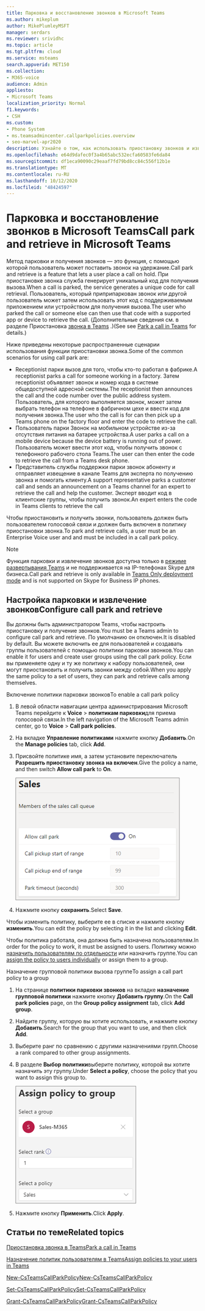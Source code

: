 ```yaml
---
title: Парковка и восстановление звонков в Microsoft Teams
ms.author: mikeplum
author: MikePlumleyMSFT
manager: serdars
ms.reviewer: srividhc
ms.topic: article
ms.tgt.pltfrm: cloud
ms.service: msteams
search.appverid: MET150
ms.collection:
- M365-voice
audience: Admin
appliesto:
- Microsoft Teams
localization_priority: Normal
f1.keywords:
- CSH
ms.custom:
- Phone System
- ms.teamsadmincenter.callparkpolicies.overview
- seo-marvel-apr2020
description: Узнайте о том, как использовать приостановку звонков и извлечь для помещения звонка на удержание в Microsoft Teams.
ms.openlocfilehash: e64d9dafec0f3a4b65abc532ecfa60583fe6da84
ms.sourcegitcommit: df1eca90090c29eaaf7fd79bd8cc84c556f12b1e
ms.translationtype: MT
ms.contentlocale: ru-RU
ms.lasthandoff: 10/12/2020
ms.locfileid: "48424597"
---
```

# <a name="call-park-and-retrieve-in-microsoft-teams"></a><span data-ttu-id="61d0b-103">Парковка и восстановление звонков в Microsoft Teams</span><span class="sxs-lookup"><span data-stu-id="61d0b-103">Call park and retrieve in Microsoft Teams</span></span>

<span data-ttu-id="61d0b-104">Метод парковки и получения звонков — это функция, с помощью которой пользователь может поставить звонок на удержание.</span><span class="sxs-lookup"><span data-stu-id="61d0b-104">Call park and retrieve is a feature that lets a user place a call on hold.</span></span> <span data-ttu-id="61d0b-105">При приостановке звонка служба генерирует уникальный код для получения вызова.</span><span class="sxs-lookup"><span data-stu-id="61d0b-105">When a call is parked, the service generates a unique code for call retrieval.</span></span> <span data-ttu-id="61d0b-106">Пользователь, который приприпаркован звонок или другой пользователь может затем использовать этот код с поддерживаемым приложением или устройством для получения вызова.</span><span class="sxs-lookup"><span data-stu-id="61d0b-106">The user who parked the call or someone else can then use that code with a supported app or device to retrieve the call.</span></span> <span data-ttu-id="61d0b-107">(Дополнительные сведения см. в разделе Приостановка [звонка в Teams](https://support.office.com/article/park-a-call-in-teams-8538c063-d676-4e9a-8045-fc3b7299bb2f) .)</span><span class="sxs-lookup"><span data-stu-id="61d0b-107">(See see [Park a call in Teams](https://support.office.com/article/park-a-call-in-teams-8538c063-d676-4e9a-8045-fc3b7299bb2f) for details.)</span></span>

<span data-ttu-id="61d0b-108">Ниже приведены некоторые распространенные сценарии использования функции приостановки звонка.</span><span class="sxs-lookup"><span data-stu-id="61d0b-108">Some of the common scenarios for using call park are:</span></span>

- <span data-ttu-id="61d0b-109">Receptionist парки вызов для того, чтобы кто-то работал в фабрике.</span><span class="sxs-lookup"><span data-stu-id="61d0b-109">A receptionist parks a call for someone working in a factory.</span></span> <span data-ttu-id="61d0b-110">Затем receptionist объявляет звонок и номер кода в системе общедоступной адресной системы.</span><span class="sxs-lookup"><span data-stu-id="61d0b-110">The receptionist then announces the call and the code number over the public address system.</span></span> <span data-ttu-id="61d0b-111">Пользователь, для которого выполняется звонок, может затем выбрать телефон на телефоне в фабричном цехе и ввести код для получения звонка.</span><span class="sxs-lookup"><span data-stu-id="61d0b-111">The user who the call is for can then pick up a Teams phone on the factory floor and enter the code to retrieve the call.</span></span>
- <span data-ttu-id="61d0b-112">Пользователь парки Звонок на мобильном устройстве из-за отсутствия питания на батарее устройства.</span><span class="sxs-lookup"><span data-stu-id="61d0b-112">A user parks a call on a mobile device because the device battery is running out of power.</span></span> <span data-ttu-id="61d0b-113">Пользователь может ввести этот код, чтобы получить звонок с телефонного рабочего стола Teams.</span><span class="sxs-lookup"><span data-stu-id="61d0b-113">The user can then enter the code to retrieve the call from a Teams desk phone.</span></span>
- <span data-ttu-id="61d0b-114">Представитель службы поддержки парки звонок абоненту и отправляет извещение в канале Teams для эксперта по получению звонка и помогать клиенту.</span><span class="sxs-lookup"><span data-stu-id="61d0b-114">A support representative parks a customer call and sends an announcement on a Teams channel for an expert to retrieve the call and help the customer.</span></span> <span data-ttu-id="61d0b-115">Эксперт вводит код в клиентские группы, чтобы получить звонок.</span><span class="sxs-lookup"><span data-stu-id="61d0b-115">An expert enters the code in Teams clients to retrieve the call</span></span>

<span data-ttu-id="61d0b-116">Чтобы приостановить и получить звонки, пользователь должен быть пользователем голосовой связи и должен быть включен в политику приостановки звонка.</span><span class="sxs-lookup"><span data-stu-id="61d0b-116">To park and retrieve calls, a user must be an Enterprise Voice user and and must be included in a call park policy.</span></span>

> [!NOTE]
> <span data-ttu-id="61d0b-117">Функция парковки и извлечение звонков доступна только в [режиме развертывания Teams](teams-and-skypeforbusiness-coexistence-and-interoperability.md) и не поддерживается на IP-телефонах Skype для бизнеса.</span><span class="sxs-lookup"><span data-stu-id="61d0b-117">Call park and retrieve is only available in [Teams Only deployment mode](teams-and-skypeforbusiness-coexistence-and-interoperability.md) and is not supported on Skype for Business IP phones.</span></span>

## <a name="configure-call-park-and-retrieve"></a><span data-ttu-id="61d0b-118">Настройка парковки и извлечение звонков</span><span class="sxs-lookup"><span data-stu-id="61d0b-118">Configure call park and retrieve</span></span>

<span data-ttu-id="61d0b-119">Вы должны быть администратором Teams, чтобы настроить приостановку и получение звонков.</span><span class="sxs-lookup"><span data-stu-id="61d0b-119">You must be a Teams admin to configure call park and retrieve.</span></span> <span data-ttu-id="61d0b-120">По умолчанию он отключен.</span><span class="sxs-lookup"><span data-stu-id="61d0b-120">It is disabled by default.</span></span> <span data-ttu-id="61d0b-121">Вы можете включить ее для пользователей и создавать группы пользователей с помощью политики парковки звонков.</span><span class="sxs-lookup"><span data-stu-id="61d0b-121">You can enable it for users and create user groups using the call park policy.</span></span> <span data-ttu-id="61d0b-122">Если вы применяете одну и ту же политику к набору пользователей, они могут приостановить и получить звонки между собой.</span><span class="sxs-lookup"><span data-stu-id="61d0b-122">When you apply the same policy to a set of users, they can park and retrieve calls among themselves.</span></span>

<span data-ttu-id="61d0b-123">Включение политики парковки звонков</span><span class="sxs-lookup"><span data-stu-id="61d0b-123">To enable a call park policy</span></span>

1. <span data-ttu-id="61d0b-124">В левой области навигации центра администрирования Microsoft Teams перейдите к **Voice**  >  **политикам парковки**для приема голосовой связи.</span><span class="sxs-lookup"><span data-stu-id="61d0b-124">In the left navigation of the Microsoft Teams admin center, go to **Voice** > **Call park policies**.</span></span>
2. <span data-ttu-id="61d0b-125">На вкладке **Управление политиками** нажмите кнопку **Добавить**.</span><span class="sxs-lookup"><span data-stu-id="61d0b-125">On the **Manage policies** tab, click **Add**.</span></span>
3. <span data-ttu-id="61d0b-126">Присвойте политике имя, а затем установите переключатель **Разрешить приостановку звонка** **на включен**.</span><span class="sxs-lookup"><span data-stu-id="61d0b-126">Give the policy a name, and then switch **Allow call park** to **On**.</span></span>

    ![Снимок экрана: настройки политики парковки звонков](media/call-park-add-policy.png)

4. <span data-ttu-id="61d0b-128">Нажмите кнопку **сохранить**.</span><span class="sxs-lookup"><span data-stu-id="61d0b-128">Select **Save**.</span></span>

<span data-ttu-id="61d0b-129">Чтобы изменить политику, выберите ее в списке и нажмите кнопку **изменить**.</span><span class="sxs-lookup"><span data-stu-id="61d0b-129">You can edit the policy by selecting it in the list and clicking **Edit**.</span></span>

<span data-ttu-id="61d0b-130">Чтобы политика работала, она должна быть назначена пользователям.</span><span class="sxs-lookup"><span data-stu-id="61d0b-130">In order for the policy to work, it must be assigned to users.</span></span> <span data-ttu-id="61d0b-131">Политику можно [назначить пользователям по отдельности](assign-policies.md) или назначить группе.</span><span class="sxs-lookup"><span data-stu-id="61d0b-131">You can [assign the policy to users individually](assign-policies.md) or assign them to a group.</span></span>

<span data-ttu-id="61d0b-132">Назначение групповой политики вызова группе</span><span class="sxs-lookup"><span data-stu-id="61d0b-132">To assign a call part policy to a group</span></span>

1. <span data-ttu-id="61d0b-133">На странице **политики парковки звонков** на вкладке **назначение групповой политики** нажмите кнопку **Добавить группу**.</span><span class="sxs-lookup"><span data-stu-id="61d0b-133">On the **Call park policies** page, on the **Group policy assignment** tab, click **Add group**.</span></span>
2. <span data-ttu-id="61d0b-134">Найдите группу, которую вы хотите использовать, и нажмите кнопку **Добавить**.</span><span class="sxs-lookup"><span data-stu-id="61d0b-134">Search for the group that you want to use, and then click **Add**.</span></span>
3. <span data-ttu-id="61d0b-135">Выберите ранг по сравнению с другими назначениями групп.</span><span class="sxs-lookup"><span data-stu-id="61d0b-135">Choose a rank compared to other group assignments.</span></span>
4. <span data-ttu-id="61d0b-136">В разделе **Выбор политики**выберите политику, которой вы хотите назначить эту группу.</span><span class="sxs-lookup"><span data-stu-id="61d0b-136">Under **Select a policy**, choose the policy that you want to assign this group to.</span></span>

    ![](media/call-park-assign-policy-to-group.png)

5. <span data-ttu-id="61d0b-137">Нажмите кнопку **Применить**.</span><span class="sxs-lookup"><span data-stu-id="61d0b-137">Click **Apply**.</span></span>

## <a name="related-topics"></a><span data-ttu-id="61d0b-138">Статьи по теме</span><span class="sxs-lookup"><span data-stu-id="61d0b-138">Related topics</span></span>

[<span data-ttu-id="61d0b-139">Приостановка звонка в Teams</span><span class="sxs-lookup"><span data-stu-id="61d0b-139">Park a call in Teams</span></span>](https://support.office.com/article/park-a-call-in-teams-8538c063-d676-4e9a-8045-fc3b7299bb2f)

[<span data-ttu-id="61d0b-140">Назначение политик пользователям в Teams</span><span class="sxs-lookup"><span data-stu-id="61d0b-140">Assign policies to your users in Teams</span></span>](assign-policies.md)

[<span data-ttu-id="61d0b-141">New-CsTeamsCallParkPolicy</span><span class="sxs-lookup"><span data-stu-id="61d0b-141">New-CsTeamsCallParkPolicy</span></span>](https://docs.microsoft.com/powershell/module/skype/new-csteamscallparkpolicy?view=skype-ps)

[<span data-ttu-id="61d0b-142">Set-CsTeamsCallParkPolicy</span><span class="sxs-lookup"><span data-stu-id="61d0b-142">Set-CsTeamsCallParkPolicy</span></span>](https://docs.microsoft.com/powershell/module/skype/set-csteamscallparkpolicy?view=skype-ps)

[<span data-ttu-id="61d0b-143">Grant-CsTeamsCallParkPolicy</span><span class="sxs-lookup"><span data-stu-id="61d0b-143">Grant-CsTeamsCallParkPolicy</span></span>](https://docs.microsoft.com/powershell/module/skype/grant-csteamscallparkpolicy?view=skype-ps)